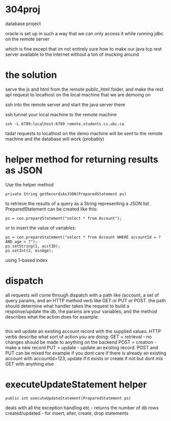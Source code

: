 # 304proj
database project

oracle is set up in such a way that we can only access it while running jdbc on the remote server

which is fine except that im not entirely sure how to make our java tcp rest server available to the internet
without a ton of mucking around

# the solution

serve the js and html from the remote public_html folder, and make the rest api request to localhost on the
local machine that we are demoing on

ssh into the remote server and start the java server there

ssh tunnel your local machine to the remote machine
```
ssh -L 6789:localhost:6789 remote.students.cs.ubc.ca
```
tada! requests to localhost on the demo machine will be sent to the remote machine and the database will work (probably)

# helper method for returning results as JSON 

Use the helper method  
``` 
private String getRecordsAsJSON(PreparedStatement ps) 
```
to retrieve the results of a query as a String representing a JSON list . PreparedStatement can be created like this:
```
ps = con.prepareStatement("select * from Account");
```
or to insert the value of variables:
```
ps = con.prepareStatement("select * from Account WHERE accountId = ? AND age > ?");
ps.setString(1, acctID);
ps.setInt(2, minAge);
```
using 1-based index

# dispatch

all requests will come through dispatch with a path like /account, a set of query params, and an HTTP method verb like GET or PUT or POST. the path should determine what handler takes the request to build a response/update the db, the params are your variables, and the method describes what the action does for example:
``` http://localhost:6789/account/?accountId=123&name=will&email=will@example.com&postalCode=V9M3Z3 method = 'PUT'
```
this will update an existing account record with the supplied values. HTTP verbs describe what sort of action you are doing:
GET = retrieval - no changes should be made to anything on the backend
POST = creation - make a new record
PUT = update - update an existing record.
POST and PUT can be mixed for example if you dont care if there is already an existing account with accountId=123, update if it exists or create if not
but dont mix GET with anything else


# executeUpdateStatement helper
```
public int executeUpdateStatement(PreparedStatement ps)
```
deals with all the exception handling etc - returns the number of db rows created/updated - for insert, alter, create, drop statements
